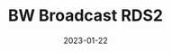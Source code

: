 ---
title: "BW Broadcast RDS2"
linkTitle: "RDS2"
date: 2023-01-22
weight: 2
description: >
  En beskrivelse av RDS-teknologi som behandler lydsignalet før FM-utsending.
---